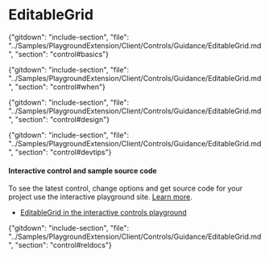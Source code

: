 ﻿# EditableGrid

{"gitdown": "include-section", "file": "../Samples/PlaygroundExtension/Client/Controls/Guidance/EditableGrid.md", "section": "control#basics"}

<!-- TODO get an IMAGE to embed here -->

<!-- TODO get an SAMPLE CODE to embed here -->

{"gitdown": "include-section", "file": "../Samples/PlaygroundExtension/Client/Controls/Guidance/EditableGrid.md", "section": "control#when"}

{"gitdown": "include-section", "file": "../Samples/PlaygroundExtension/Client/Controls/Guidance/EditableGrid.md", "section": "control#design"}

{"gitdown": "include-section", "file": "../Samples/PlaygroundExtension/Client/Controls/Guidance/EditableGrid.md", "section": "control#devtips"}

#### Interactive control and sample source code
To see the latest control, change options and get source code for your project use the interactive playground site.  [Learn more](./top-extensions-controls-playground.md).

*  <a href="https://ms.portal.azure.com/?Microsoft_Azure_Playground=true#blade/Microsoft_Azure_Playground/ControlsIndexBlade/EditableGrid_create_Playground" target="_blank">EditableGrid in the interactive controls playground</a>

 


{"gitdown": "include-section", "file": "../Samples/PlaygroundExtension/Client/Controls/Guidance/EditableGrid.md", "section": "control#reldocs"}
